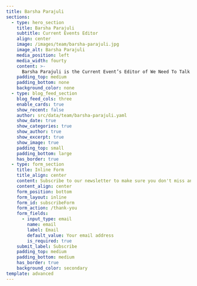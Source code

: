 ```yaml
---
title: Barsha Parajuli
sections:
  - type: hero_section
    title: Barsha Parajuli
    subtitle: Current Events Editor
    align: center
    image: /images/team/barsha-parajuli.jpg
    image_alt: Barsha Parajuli
    media_position: left
    media_width: fourty
    content: >-
      Barsha Parajuli is the Current Event’s Editor of We Need To Talk and lives in the United States. She is 14 years old and goes to Chantilly Highschool in Virginia and fell in love with writing as she wrote more and more. Along with journalism, she likes to code, play volleyball, dance, paint, and be part of different communities that are supportive and ambitious :)) She’s been invested in the news since forever, and she loves the outlet that We Need To Talk gives her to be part of it!
    padding_top: medium
    padding_bottom: none
    background_color: none
  - type: blog_feed_section
    blog_feed_cols: three
    enable_cards: true
    show_recent: false
    author: src/data/team/barsha-parajuli.yaml
    show_date: true
    show_categories: true
    show_author: true
    show_excerpt: true
    show_image: true
    padding_top: small
    padding_bottom: large
    has_border: true
  - type: form_section
    title: Inline Form
    title_align: center
    content: Subscribe to our newsletter to make sure you don't miss anything.
    content_align: center
    form_position: bottom
    form_layout: inline
    form_id: subscribeForm
    form_action: /thank-you
    form_fields:
      - input_type: email
        name: email
        label: Email
        default_value: Your email address
        is_required: true
    submit_label: Subscribe
    padding_top: medium
    padding_bottom: medium
    has_border: true
    background_color: secondary
template: advanced
---
```

